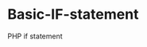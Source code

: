# Basic-IF-statement
PHP if statement

<!DOCTYPE html>
<html>    
<head>		
<title>test 01</title>	
</head>	
<body>   
 <?php    $fName = "George";   
          $sName = "Perry";    
          $fullname = $fName . " " . $sName;
echo $fullname;    
if ($fullname == "alex scott") {
echo "holy moly, thats a great name";    }
elseif        
($fullname == "George Perry")
{ 
echo "Do a heckin good smacho! ";
}    
else   
{       
echo "Who are ya?";   
}       
?>    
 </body>
</html>
